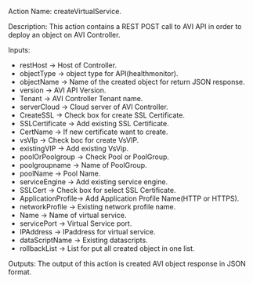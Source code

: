Action Name:
    createVirtualService.

Description:
	This action contains a REST POST call to AVI API in order to deploy an object on AVI Controller.

Inputs:
   - restHost       	 -> Host of Controller.
   - objectType   		 -> object type for API(healthmonitor).
   - objectName   		 -> Name of the created object for return JSON response.
   - version 	  		   -> AVI API Version.
   - Tenant 	  		   -> AVI Controller Tenant name.
   - serverCloud       -> Cloud server of AVI Controller.
   - CreateSSL         -> Check box for create SSL Certificate.
   - SSLCertificate    -> Add existing SSL Certificate.
   - CertName          -> If new certificate want to create. 
   - vsVIp             -> Check boc for create VsVIP.
   - existingVIP       -> Add existing VsVip.
   - poolOrPoolgroup   -> Check Pool or PoolGroup.
   - poolgroupname     -> Name of PoolGroup.
   - poolName          -> Pool Name.
   - serviceEngine     -> Add existing service engine.
   - SSLCert           -> Check box for select SSL Certificate. 
   - ApplicationProfile-> Add Application Profile Name(HTTP or HTTPS).
   - networkProfile    -> Existing network profile name.
   - Name              -> Name of virtual service.
   - servicePort       -> Virtual Service port.
   - IPAddress         -> IPaddress for virtual service.
   - dataScriptName    -> Existing datascripts.
   - rollbackList      -> List for put all created object in one list.
   

Outputs:
    The output of this action is created AVI object response in JSON format.